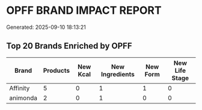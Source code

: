 # OPFF BRAND IMPACT REPORT
Generated: 2025-09-10 18:13:21

## Top 20 Brands Enriched by OPFF

| Brand | Products | New Kcal | New Ingredients | New Form | New Life Stage |
|-------|----------|----------|-----------------|----------|----------------|
| Affinity | 5 | 0 | 1 | 1 | 0 |
| animonda | 2 | 0 | 1 | 0 | 0 |
